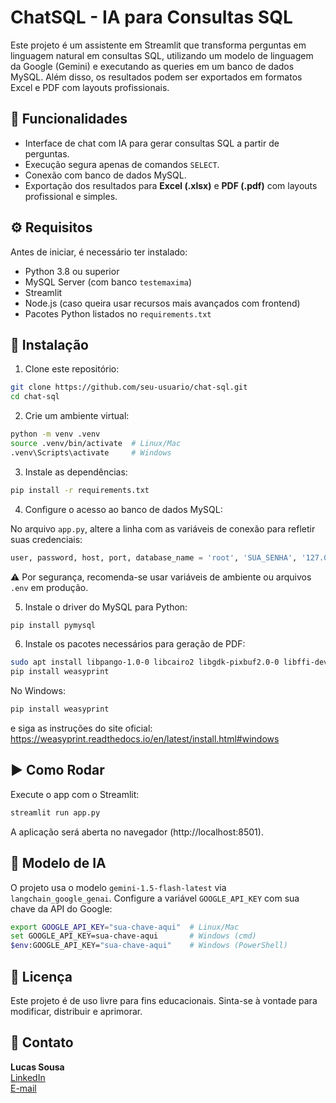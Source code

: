 # ChatSQL - IA para Consultas SQL

Este projeto é um assistente em Streamlit que transforma perguntas em linguagem natural em consultas SQL, utilizando um modelo de linguagem da Google (Gemini) e executando as queries em um banco de dados MySQL. Além disso, os resultados podem ser exportados em formatos Excel e PDF com layouts profissionais.

## 📌 Funcionalidades

- Interface de chat com IA para gerar consultas SQL a partir de perguntas.
- Execução segura apenas de comandos `SELECT`.
- Conexão com banco de dados MySQL.
- Exportação dos resultados para **Excel (.xlsx)** e **PDF (.pdf)** com layouts profissional e simples.

## ⚙️ Requisitos

Antes de iniciar, é necessário ter instalado:

- Python 3.8 ou superior
- MySQL Server (com banco `testemaxima`)
- Streamlit
- Node.js (caso queira usar recursos mais avançados com frontend)
- Pacotes Python listados no `requirements.txt`

## 🔧 Instalação

1. Clone este repositório:

```bash
git clone https://github.com/seu-usuario/chat-sql.git
cd chat-sql
```

2. Crie um ambiente virtual:

```bash
python -m venv .venv
source .venv/bin/activate  # Linux/Mac
.venv\Scripts\activate     # Windows
```

3. Instale as dependências:

```bash
pip install -r requirements.txt
```

4. Configure o acesso ao banco de dados MySQL:

No arquivo `app.py`, altere a linha com as variáveis de conexão para refletir suas credenciais:

```python
user, password, host, port, database_name = 'root', 'SUA_SENHA', '127.0.0.1', '3306', 'testemaxima'
```

⚠️ Por segurança, recomenda-se usar variáveis de ambiente ou arquivos `.env` em produção.

5. Instale o driver do MySQL para Python:

```bash
pip install pymysql
```

6. Instale os pacotes necessários para geração de PDF:

```bash
sudo apt install libpango-1.0-0 libcairo2 libgdk-pixbuf2.0-0 libffi-dev shared-mime-info  # (Linux)
pip install weasyprint
```

No Windows:

```bash
pip install weasyprint
```

e siga as instruções do site oficial:  
https://weasyprint.readthedocs.io/en/latest/install.html#windows

## ▶️ Como Rodar

Execute o app com o Streamlit:

```bash
streamlit run app.py
```

A aplicação será aberta no navegador (http://localhost:8501).

## 🧠 Modelo de IA

O projeto usa o modelo `gemini-1.5-flash-latest` via `langchain_google_genai`. Configure a variável `GOOGLE_API_KEY` com sua chave da API do Google:

```bash
export GOOGLE_API_KEY="sua-chave-aqui"  # Linux/Mac
set GOOGLE_API_KEY=sua-chave-aqui       # Windows (cmd)
$env:GOOGLE_API_KEY="sua-chave-aqui"    # Windows (PowerShell)
```

## 📄 Licença

Este projeto é de uso livre para fins educacionais. Sinta-se à vontade para modificar, distribuir e aprimorar.

## 💬 Contato

**Lucas Sousa**  
[LinkedIn](https://www.linkedin.com/in/seu-perfil)  
[E-mail](mailto:seuemail@example.com)
